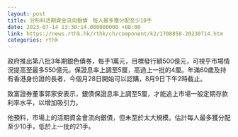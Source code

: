 ```yaml
---
layout: post
title: 分析料活期資金流向銀債　每人最多獲分配至少10手
date: 2023-07-14 13:30:14.000000000 +08:00
link: https://news.rthk.hk/rthk/ch/component/k2/1708858-20230714.htm
categories: rthk
---
```


政府推出第八批3年期銀色債券，每手1萬元，目標發行額500億元，可視乎市場情況提高至最多550億元。保證息率上調至5厘，高過上一批的4厘。年滿60歲及持有香港身份證的長者，今個月28日開始可以認購，8月9日下午2時截止。

致富證券董事郭家安表示，銀債保證息率上調至5厘，才能追上市場一般定期存款利率水平，以增加吸引力。

他預料，市場上的活期資金會流向銀債，但未至於太大規模。估計每人最多獲分配至少10手，低於上一批的21手。
